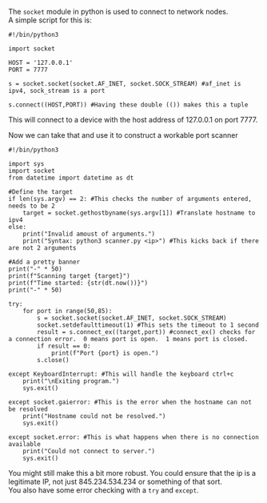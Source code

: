 The `socket` module in python is used to connect to network nodes.  
A simple script for this is:

```
#!/bin/python3

import socket

HOST = '127.0.0.1'
PORT = 7777

s = socket.socket(socket.AF_INET, socket.SOCK_STREAM) #af_inet is ipv4, sock_stream is a port

s.connect((HOST,PORT)) #Having these double (()) makes this a tuple
```
This will connect to a device with the host address of 127.0.0.1 on port 7777.

Now we can take that and use it to construct a workable port scanner

```
#!/bin/python3

import sys
import socket
from datetime import datetime as dt

#Define the target
if len(sys.argv) == 2: #This checks the number of arguments entered, needs to be 2
	target = socket.gethostbyname(sys.argv[1]) #Translate hostname to ipv4
else:
	print("Invalid amoust of arguments.")
	print("Syntax: python3 scanner.py <ip>") #This kicks back if there are not 2 arguments

#Add a pretty banner
print("-" * 50)
print(f"Scanning target {target}")
print(f"Time started: {str(dt.now())}")
print("-" * 50)

try:
	for port in range(50,85):
		s = socket.socket(socket.AF_INET, socket.SOCK_STREAM)
		socket.setdefaulttimeout(1) #This sets the timeout to 1 second
		result = s.connect_ex((target,port)) #connect_ex() checks for a connection error.  0 means port is open.  1 means port is closed.
		if result == 0:
			print(f"Port {port} is open.")
		s.close()

except KeyboardInterrupt: #This will handle the keyboard ctrl+c
	print("\nExiting program.")
	sys.exit()

except socket.gaierror: #This is the error when the hostname can not be resolved
	print("Hostname could not be resolved.")
	sys.exit()

except socket.error: #This is what happens when there is no connection available
	print("Could not connect to server.")
	sys.exit()

```

You might still make this a bit more robust.  You could ensure that the ip is a legitimate IP, not just 845.234.534.234 or something of that sort.  
You also have some error checking with a `try` and `except`.  